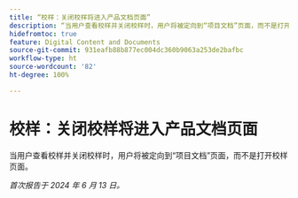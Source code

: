 ```yaml
---
title: “校样：关闭校样将进入产品文档页面”
description: “当用户查看校样并关闭校样时，用户将被定向到“项目文档”页面，而不是打开校样页面。”
hidefromtoc: true
feature: Digital Content and Documents
source-git-commit: 931eafb88b877ec004dc360b9063a253de2bafbc
workflow-type: ht
source-wordcount: '82'
ht-degree: 100%

---
```



# 校样：关闭校样将进入产品文档页面

当用户查看校样并关闭校样时，用户将被定向到“项目文档”页面，而不是打开校样页面。

_首次报告于 2024 年 6 月 13 日。_
